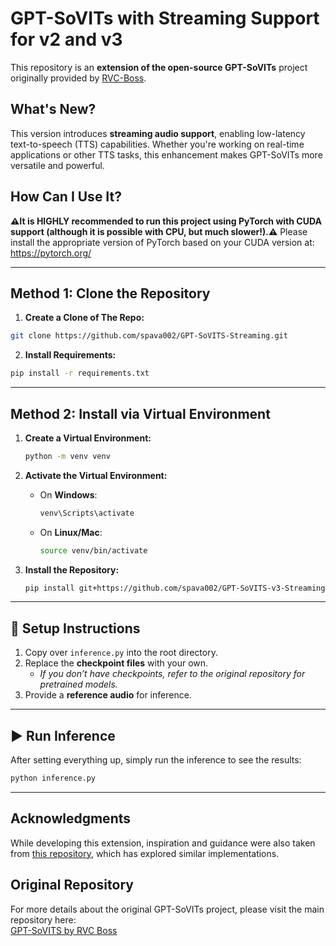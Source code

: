 # GPT-SoVITs with Streaming Support for v2 and v3

This repository is an **extension of the open-source GPT-SoVITs** project originally provided by [RVC-Boss](https://github.com/RVC-Boss).

## What's New?
This version introduces **streaming audio support**, enabling low-latency text-to-speech (TTS) capabilities. Whether you're working on real-time applications or other TTS tasks, this enhancement makes GPT-SoVITs more versatile and powerful.

## How Can I Use It?

**⚠️It is HIGHLY recommended to run this project using PyTorch with CUDA support (although it is possible with CPU, but much slower!).⚠️**
Please install the appropriate version of PyTorch based on your CUDA version at: https://pytorch.org/

---

## **Method 1: Clone the Repository**

1. **Create a Clone of The Repo:**
```bash
git clone https://github.com/spava002/GPT-SoVITS-Streaming.git
```

2. **Install Requirements:**
```bash
pip install -r requirements.txt
```

---

## **Method 2: Install via Virtual Environment**

1. **Create a Virtual Environment:**

   ```bash
   python -m venv venv
   ```

2. **Activate the Virtual Environment:**

   - On **Windows**:
     ```bash
     venv\Scripts\activate
     ```
   - On **Linux/Mac**:
     ```bash
     source venv/bin/activate
     ```

3. **Install the Repository:**

   ```bash
   pip install git+https://github.com/spava002/GPT-SoVITS-v3-Streaming.git
   ```

---

## **🔧 Setup Instructions**

1. Copy over `inference.py` into the root directory.  
2. Replace the **checkpoint files** with your own.  
   - *If you don’t have checkpoints, refer to the original repository for pretrained models.*  
3. Provide a **reference audio** for inference.  

---

## **▶️ Run Inference**

After setting everything up, simply run the inference to see the results:

```bash
python inference.py
```

---

## Acknowledgments
While developing this extension, inspiration and guidance were also taken from [this repository](https://github.com/JarodMica/GPT-SoVITS-Package), which has explored similar implementations.

## Original Repository
For more details about the original GPT-SoVITs project, please visit the main repository here:  
[GPT-SoVITS by RVC Boss](https://github.com/RVC-Boss/GPT-SoVITS)
